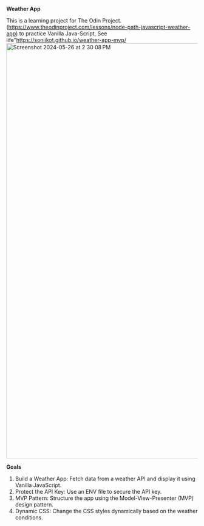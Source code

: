 <b>Weather App</b>

This is a learning project for The Odin Project. (https://www.theodinproject.com/lessons/node-path-javascript-weather-app) to practice 
Vanilla Java-Script, 
See life"https://soniikot.github.io/weather-app-mvp/
<img width="1091" alt="Screenshot 2024-05-26 at 2 30 08 PM" src="https://github.com/soniikot/weather-app-mvp/assets/141673962/95005eb4-3761-4910-832e-491079dc5312">

<b>Goals</b>
<ol>
<li> Build a Weather App: Fetch data from a weather API and display it using Vanilla JavaScript.</li>
<li>Protect the API Key: Use an ENV file to secure the API key.</li>
<li>MVP Pattern: Structure the app using the Model-View-Presenter (MVP) design pattern.</li>
<li>Dynamic CSS: Change the CSS styles dynamically based on the weather conditions.</li>
</ol>
